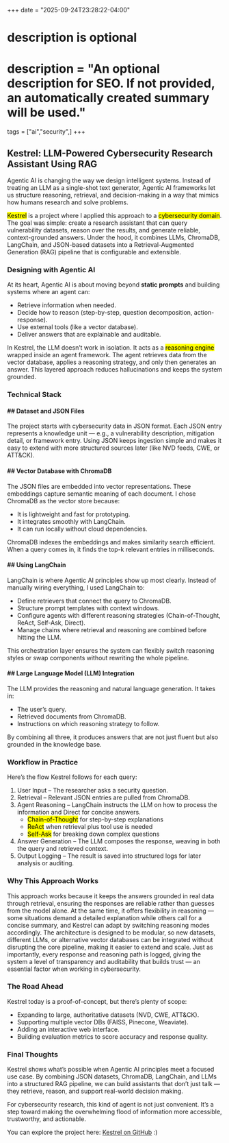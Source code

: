 +++
date = "2025-09-24T23:28:22-04:00"

#
# description is optional
#
# description = "An optional description for SEO. If not provided, an automatically created summary will be used."

tags = ["ai","security",]
+++

## Kestrel: LLM-Powered Cybersecurity Research Assistant Using RAG

Agentic AI is changing the way we design intelligent systems. Instead of treating an LLM as a single-shot text generator, Agentic AI frameworks let us structure reasoning, retrieval, and decision-making in a way that mimics how humans research and solve problems.

<mark>Kestrel</mark> is a project where I applied this approach to a <mark>cybersecurity domain</mark>. The goal was simple: create a research assistant that can query vulnerability datasets, reason over the results, and generate reliable, context-grounded answers. Under the hood, it combines LLMs, ChromaDB, LangChain, and JSON-based datasets into a Retrieval-Augmented Generation (RAG) pipeline that is configurable and extensible.

### Designing with Agentic AI

At its heart, Agentic AI is about moving beyond **static prompts** and building systems where an agent can:

- Retrieve information when needed.
- Decide how to reason (step-by-step, question decomposition, action-response).
- Use external tools (like a vector database).
- Deliver answers that are explainable and auditable.

In Kestrel, the LLM doesn’t work in isolation. It acts as a <mark>reasoning engine</mark> wrapped inside an agent framework. The agent retrieves data from the vector database, applies a reasoning strategy, and only then generates an answer. This layered approach reduces hallucinations and keeps the system grounded.

### Technical Stack

#### ## Dataset and JSON Files
The project starts with cybersecurity data in JSON format. Each JSON entry represents a knowledge unit — e.g., a vulnerability description, mitigation detail, or framework entry. Using JSON keeps ingestion simple and makes it easy to extend with more structured sources later (like NVD feeds, CWE, or ATT&CK).

#### ## Vector Database with ChromaDB
The JSON files are embedded into vector representations. These embeddings capture semantic meaning of each document. I chose ChromaDB as the vector store because:

- It is lightweight and fast for prototyping.
- It integrates smoothly with LangChain.
- It can run locally without cloud dependencies.

ChromaDB indexes the embeddings and makes similarity search efficient. When a query comes in, it finds the top-k relevant entries in milliseconds.

#### ## Using LangChain

LangChain is where Agentic AI principles show up most clearly. Instead of manually wiring everything, I used LangChain to:

- Define retrievers that connect the query to ChromaDB.
- Structure prompt templates with context windows.
- Configure agents with different reasoning strategies (Chain-of-Thought, ReAct, Self-Ask, Direct).
- Manage chains where retrieval and reasoning are combined before hitting the LLM.

This orchestration layer ensures the system can flexibly switch reasoning styles or swap components without rewriting the whole pipeline.

#### ## Large Language Model (LLM) Integration

The LLM provides the reasoning and natural language generation. It takes in:

- The user’s query.
- Retrieved documents from ChromaDB.
- Instructions on which reasoning strategy to follow.

By combining all three, it produces answers that are not just fluent but also grounded in the knowledge base.

### Workflow in Practice

Here’s the flow Kestrel follows for each query:

1. User Input – The researcher asks a security question.
2. Retrieval – Relevant JSON entries are pulled from ChromaDB.
3. Agent Reasoning – LangChain instructs the LLM on how to process the information and Direct for concise answers.
    - <mark>Chain-of-Thought</mark> for step-by-step explanations
    - <mark>ReAct</mark> when retrieval plus tool use is needed
    - <mark>Self-Ask</mark> for breaking down complex questions
4. Answer Generation – The LLM composes the response, weaving in both the query and retrieved context.
5. Output Logging – The result is saved into structured logs for later analysis or auditing.


### Why This Approach Works
This approach works because it keeps the answers grounded in real data through retrieval, ensuring the responses are reliable rather than guesses from the model alone. At the same time, it offers flexibility in reasoning — some situations demand a detailed explanation while others call for a concise summary, and Kestrel can adapt by switching reasoning modes accordingly. The architecture is designed to be modular, so new datasets, different LLMs, or alternative vector databases can be integrated without disrupting the core pipeline, making it easier to extend and scale. Just as importantly, every response and reasoning path is logged, giving the system a level of transparency and auditability that builds trust — an essential factor when working in cybersecurity.



### The Road Ahead

Kestrel today is a proof-of-concept, but there’s plenty of scope:

- Expanding to large, authoritative datasets (NVD, CWE, ATT&CK).
- Supporting multiple vector DBs (FAISS, Pinecone, Weaviate).
- Adding an interactive web interface.
- Building evaluation metrics to score accuracy and response quality.


### Final Thoughts

Kestrel shows what’s possible when Agentic AI principles meet a focused use case. By combining JSON datasets, ChromaDB, LangChain, and LLMs into a structured RAG pipeline, we can build assistants that don’t just talk — they retrieve, reason, and support real-world decision making.

For cybersecurity research, this kind of agent is not just convenient. It’s a step toward making the overwhelming flood of information more accessible, trustworthy, and actionable.

You can explore the project here: [Kestrel on GitHub](https://github.com/vksundararajan/Kestrel) :)